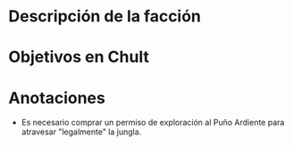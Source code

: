 # Descripción de la facción

# Objetivos en Chult



# Anotaciones

- Es necesario comprar un permiso de exploración al Puño Ardiente para atravesar "legalmente" la jungla.